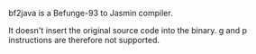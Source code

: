 bf2java is a Befunge-93 to Jasmin compiler.

It doesn't insert the original source code into the binary.
g and p instructions are therefore not supported.
